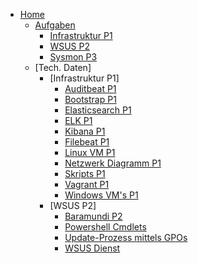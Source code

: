 * [Home](/)
  * [Aufgaben](README.md)
    * [Infrastruktur P1](aufgaben/Infrastruktur_P1.md)
    * [WSUS P2](aufgaben/WSUS_P2.md)
    * [Sysmon P3](aufgaben/Sysmon_P3.md)
  * [Tech. Daten]
    * [Infrastruktur P1]
      * [Auditbeat P1](tech_daten/auditbeat_P1.md)
      * [Bootstrap P1](tech_daten/bootstrap_P1.md)
      * [Elasticsearch P1](tech_daten/elasticsearch_P1.md)
      * [ELK P1](tech_daten/elk_P1.md)
      * [Kibana P1](tech_daten/kibana_P1.md)
      * [Filebeat P1](tech_daten/filebeat_P1.md)
      * [Linux VM P1](tech_daten/LinuxVM.md)
      * [Netzwerk Diagramm P1](tech_daten/Netzwerk_Diagramm_P1.md)
      * [Skripts P1](tech_daten/skripts_P1.md)
      * [Vagrant P1](tech_daten/Vagrant_P1.md)
      * [Windows VM's P1](tech_daten/WindowsVMs.md)
    * [WSUS P2]
      * [Baramundi P2](tech_daten/baramundi_P2.md)
      * [Powershell Cmdlets](tech_daten/powershellCMD_P2.md)
      * [Update-Prozess mittels GPOs](tech_daten/dokumentationGPO_P2.md)
      * [WSUS Dienst](tech_daten/wsusDienst_P2.md)
    
